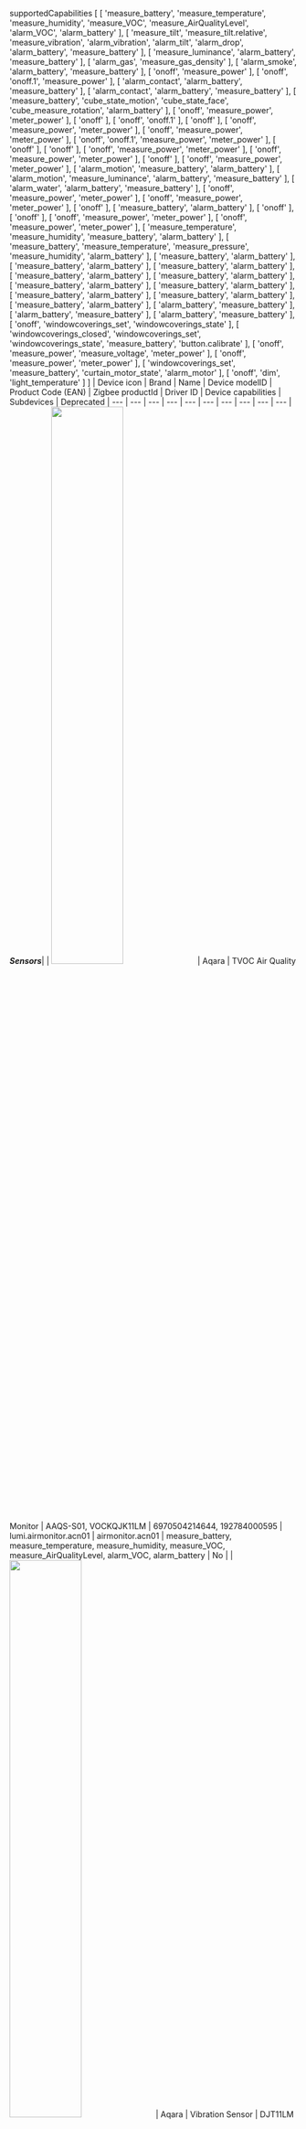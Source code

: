 supportedCapabilities [
  [
    'measure_battery',
    'measure_temperature',
    'measure_humidity',
    'measure_VOC',
    'measure_AirQualityLevel',
    'alarm_VOC',
    'alarm_battery'
  ],
  [
    'measure_tilt',
    'measure_tilt.relative',
    'measure_vibration',
    'alarm_vibration',
    'alarm_tilt',
    'alarm_drop',
    'alarm_battery',
    'measure_battery'
  ],
  [ 'measure_luminance', 'alarm_battery', 'measure_battery' ],
  [ 'alarm_gas', 'measure_gas_density' ],
  [ 'alarm_smoke', 'alarm_battery', 'measure_battery' ],
  [ 'onoff', 'measure_power' ],
  [ 'onoff', 'onoff.1', 'measure_power' ],
  [ 'alarm_contact', 'alarm_battery', 'measure_battery' ],
  [ 'alarm_contact', 'alarm_battery', 'measure_battery' ],
  [
    'measure_battery',
    'cube_state_motion',
    'cube_state_face',
    'cube_measure_rotation',
    'alarm_battery'
  ],
  [ 'onoff', 'measure_power', 'meter_power' ],
  [ 'onoff' ],
  [ 'onoff', 'onoff.1' ],
  [ 'onoff' ],
  [ 'onoff', 'measure_power', 'meter_power' ],
  [ 'onoff', 'measure_power', 'meter_power' ],
  [ 'onoff', 'onoff.1', 'measure_power', 'meter_power' ],
  [ 'onoff' ],
  [ 'onoff' ],
  [ 'onoff', 'measure_power', 'meter_power' ],
  [ 'onoff', 'measure_power', 'meter_power' ],
  [ 'onoff' ],
  [ 'onoff', 'measure_power', 'meter_power' ],
  [ 'alarm_motion', 'measure_battery', 'alarm_battery' ],
  [
    'alarm_motion',
    'measure_luminance',
    'alarm_battery',
    'measure_battery'
  ],
  [ 'alarm_water', 'alarm_battery', 'measure_battery' ],
  [ 'onoff', 'measure_power', 'meter_power' ],
  [ 'onoff', 'measure_power', 'meter_power' ],
  [ 'onoff' ],
  [ 'measure_battery', 'alarm_battery' ],
  [ 'onoff' ],
  [ 'onoff' ],
  [ 'onoff', 'measure_power', 'meter_power' ],
  [ 'onoff', 'measure_power', 'meter_power' ],
  [
    'measure_temperature',
    'measure_humidity',
    'measure_battery',
    'alarm_battery'
  ],
  [
    'measure_battery',
    'measure_temperature',
    'measure_pressure',
    'measure_humidity',
    'alarm_battery'
  ],
  [ 'measure_battery', 'alarm_battery' ],
  [ 'measure_battery', 'alarm_battery' ],
  [ 'measure_battery', 'alarm_battery' ],
  [ 'measure_battery', 'alarm_battery' ],
  [ 'measure_battery', 'alarm_battery' ],
  [ 'measure_battery', 'alarm_battery' ],
  [ 'measure_battery', 'alarm_battery' ],
  [ 'measure_battery', 'alarm_battery' ],
  [ 'measure_battery', 'alarm_battery' ],
  [ 'measure_battery', 'alarm_battery' ],
  [ 'alarm_battery', 'measure_battery' ],
  [ 'alarm_battery', 'measure_battery' ],
  [ 'alarm_battery', 'measure_battery' ],
  [ 'onoff', 'windowcoverings_set', 'windowcoverings_state' ],
  [
    'windowcoverings_closed',
    'windowcoverings_set',
    'windowcoverings_state',
    'measure_battery',
    'button.calibrate'
  ],
  [ 'onoff', 'measure_power', 'measure_voltage', 'meter_power' ],
  [ 'onoff', 'measure_power', 'meter_power' ],
  [
    'windowcoverings_set',
    'measure_battery',
    'curtain_motor_state',
    'alarm_motor'
  ],
  [ 'onoff', 'dim', 'light_temperature' ]
]
| Device icon | Brand | Name  | Device modelID | Product Code (EAN) | Zigbee productId | Driver ID | Device capabilities | Subdevices | Deprecated
| --- | --- | --- | --- | --- | --- |  --- | --- | --- | --- |
***Sensors***|
| <img src="https://raw.githubusercontent.com/TedTolboom/com.xiaomi-mi-zigbee/master/drivers/airmonitor.acn01/assets/icon.svg" width="50%" height="50%"> | Aqara | TVOC Air Quality Monitor | AAQS-S01, VOCKQJK11LM | 6970504214644, 192784000595 | lumi.airmonitor.acn01 | airmonitor.acn01 | measure_battery, measure_temperature, measure_humidity, measure_VOC, measure_AirQualityLevel, alarm_VOC, alarm_battery | No | 
| <img src="https://raw.githubusercontent.com/TedTolboom/com.xiaomi-mi-zigbee/master/drivers/vibration.aq1/assets/icon.svg" width="50%" height="50%"> | Aqara | Vibration Sensor | DJT11LM | 6970504210592 | lumi.vibration.aq1 | vibration.aq1 | measure_tilt, measure_tilt.relative, measure_vibration, alarm_vibration, alarm_tilt, alarm_drop, alarm_battery, measure_battery | No | 
| <img src="https://raw.githubusercontent.com/TedTolboom/com.xiaomi-mi-zigbee/master/drivers/sensor_magnet.aq2/assets/icon.svg" width="50%" height="50%"> | Aqara | Door and Window Sensor | MCCGQ11LM | 6970504210073, 192784000083 | lumi.sensor_magnet.aq2 | sensor_magnet.aq2 | alarm_contact, alarm_battery, measure_battery | No | 
| <img src="https://raw.githubusercontent.com/TedTolboom/com.xiaomi-mi-zigbee/master/drivers/cube/assets/icon.svg" width="50%" height="50%"> | Aqara | Cube | MFKZQ01LM | 6970504210615,  6974176874412, 192784000045 | lumi.sensor_cube, lumi.sensor_cube.aqgl01 | cube | measure_battery, cube_state_motion, cube_state_face, cube_measure_rotation, alarm_battery | No | 
| <img src="https://raw.githubusercontent.com/TedTolboom/com.xiaomi-mi-zigbee/master/drivers/sensor_motion.aq2/assets/icon.svg" width="50%" height="50%"> | Aqara | Motion Sensor | RTCGQ11LM | 6970504210066, 192784000090 | lumi.sensor_motion.aq2 | sensor_motion.aq2 | alarm_motion, measure_luminance, alarm_battery, measure_battery | No | 
| <img src="https://raw.githubusercontent.com/TedTolboom/com.xiaomi-mi-zigbee/master/drivers/sensor_wleak.aq1/assets/icon.svg" width="50%" height="50%"> | Aqara | Water Leak Sensor | SJCGQ11LM | 6970504210258,  6970504210608 | lumi.sensor_wleak.aq1 | sensor_wleak.aq1 | alarm_water, alarm_battery, measure_battery | No | 
| <img src="https://raw.githubusercontent.com/TedTolboom/com.xiaomi-mi-zigbee/master/drivers/weather/assets/icon.svg" width="50%" height="50%"> | Aqara | Temperature and Humidity Sensor | WSDCGQ11LM | 6970504210097, 192784000106 | lumi.weather | weather | measure_battery, measure_temperature, measure_pressure, measure_humidity, alarm_battery | No | 
| <img src="https://raw.githubusercontent.com/TedTolboom/com.xiaomi-mi-zigbee/master/drivers/sen_ill.mgl01/assets/icon.svg" width="50%" height="50%"> | Xiaomi | Xiaomi Light Sensor | GZCGQ01LM | 6934177710865 | lumi.sen_ill.mgl01 | sen_ill.mgl01 | measure_luminance, alarm_battery, measure_battery | No | 
| <img src="https://raw.githubusercontent.com/TedTolboom/com.xiaomi-mi-zigbee/master/drivers/sensor_magnet/assets/icon.svg" width="50%" height="50%"> | Xiaomi | Xiaomi Door and window sensor | MCCGQ01LM | 6970244522771 | lumi.sensor_magnet | sensor_magnet | alarm_contact, alarm_battery, measure_battery | No | 
| <img src="https://raw.githubusercontent.com/TedTolboom/com.xiaomi-mi-zigbee/master/drivers/sensor_motion/assets/icon.svg" width="50%" height="50%"> | Xiaomi | Xiaomi Occupancy sensor | RTCGQ01LM | 6970244522788 | lumi.sensor_motion | sensor_motion | alarm_motion, measure_battery, alarm_battery | No | 
| <img src="https://raw.githubusercontent.com/TedTolboom/com.xiaomi-mi-zigbee/master/drivers/sens/assets/icon.svg" width="50%" height="50%"> | Xiaomi | Xiaomi Temperature and Humidity Sensor | WSDCGQ01LM | 6970244522801 | lumi.sens, lumi.sensor_ht | sens | measure_temperature, measure_humidity, measure_battery, alarm_battery | No | 
| <img src="https://raw.githubusercontent.com/TedTolboom/com.xiaomi-mi-zigbee/master/drivers/sensor_natgas/assets/icon.svg" width="50%" height="50%"> | Xiaomi Honeywell | Xiaomi Honeywell Natural Gas Detector | JTQJ-BF-01LM/BW | 6953046000074 | lumi.sensor_natgas | sensor_natgas | alarm_gas, measure_gas_density | No | 
| <img src="https://raw.githubusercontent.com/TedTolboom/com.xiaomi-mi-zigbee/master/drivers/sensor_smoke/assets/icon.svg" width="50%" height="50%"> | Xiaomi Honeywell | Xiaomi Honeywell Smoke Detector | JTYJ-GD-01LM/BW | 6953046000074 | lumi.sensor_smoke | sensor_smoke | alarm_smoke, alarm_battery, measure_battery | No | 
***Built-in or plug-in socket switches***|
| <img src="https://raw.githubusercontent.com/TedTolboom/com.xiaomi-mi-zigbee/master/drivers/relay.c2acn01.2/assets/icon.svg" width="50%" height="50%"> | Aqara | Relay Controller Double - L1 | LLKZMK11LM | 6970504210714 | lumi.relay.c2acn01 | relay.c2acn01.2 | onoff, measure_power | Yes (1) | 
| <img src="https://raw.githubusercontent.com/TedTolboom/com.xiaomi-mi-zigbee/master/drivers/relay.c2acn01/assets/icon.svg" width="50%" height="50%"> | Aqara | Relay Controller Double | LLKZMK11LM | 6970504210714 | lumi.relay.c2acn01 | relay.c2acn01 | onoff, onoff.1, measure_power | No | Yes*
| <img src="https://raw.githubusercontent.com/TedTolboom/com.xiaomi-mi-zigbee/master/drivers/ctrl_86plug.aq1/assets/icon.svg" width="50%" height="50%"> | Aqara | Aqara Smart Socket | QBCZ11LM | 6970504210110 | lumi.ctrl_86plug, lumi.ctrl_86plug.aq1 | ctrl_86plug.aq1 | onoff, measure_power, meter_power | No | 
| <img src="https://raw.githubusercontent.com/TedTolboom/com.xiaomi-mi-zigbee/master/drivers/ctrl_neutral2.2/assets/icon.svg" width="50%" height="50%"> | Aqara | Wall Switch Double (No Neutral) - Left | QBKG03LM | 6970504210028 | lumi.ctrl_neutral2 | ctrl_neutral2.2 | onoff | Yes (1) | 
| <img src="https://raw.githubusercontent.com/TedTolboom/com.xiaomi-mi-zigbee/master/drivers/ctrl_neutral2/assets/icon.svg" width="50%" height="50%"> | Aqara | Wall Switch Double (No Neutral) | QBKG03LM | 6970504210028 | lumi.ctrl_neutral2 | ctrl_neutral2 | onoff, onoff.1 | No | Yes*
| <img src="https://raw.githubusercontent.com/TedTolboom/com.xiaomi-mi-zigbee/master/drivers/ctrl_neutral1/assets/icon.svg" width="50%" height="50%"> | Aqara | Wall Switch Single (No Neutral) | QBKG04LM | 6970504210011 | lumi.ctrl_neutral1 | ctrl_neutral1 | onoff | No | 
| <img src="https://raw.githubusercontent.com/TedTolboom/com.xiaomi-mi-zigbee/master/drivers/ctrl_ln1.aq1/assets/icon.svg" width="50%" height="50%"> | Aqara | Wall Switch Single (With Neutral) | QBKG11LM | 6970504210110 | lumi.ctrl_ln1, lumi.ctrl_ln1.aq1 | ctrl_ln1.aq1 | onoff, measure_power, meter_power | No | 
| <img src="https://raw.githubusercontent.com/TedTolboom/com.xiaomi-mi-zigbee/master/drivers/ctrl_ln2.aq1.2/assets/icon.svg" width="50%" height="50%"> | Aqara | Wall Switch Double (With Neutral) - Left | QBKG12LM | 6970504210134 | lumi.ctrl_ln2, lumi.ctrl_ln2.aq1 | ctrl_ln2.aq1.2 | onoff, measure_power, meter_power | Yes (1) | 
| <img src="https://raw.githubusercontent.com/TedTolboom/com.xiaomi-mi-zigbee/master/drivers/ctrl_ln2.aq1/assets/icon.svg" width="50%" height="50%"> | Aqara | Wall Switch Double (With Neutral) | QBKG12LM | 6970504210134 | lumi.ctrl_ln2, lumi.ctrl_ln2.aq1 | ctrl_ln2.aq1 | onoff, onoff.1, measure_power, meter_power | No | Yes*
| <img src="https://raw.githubusercontent.com/TedTolboom/com.xiaomi-mi-zigbee/master/drivers/switch.b1lacn02/assets/icon.svg" width="50%" height="50%"> | Aqara | Wall Switch D1 Single (No Neutral) | QBKG21LM | 6970504211643 | lumi.switch.b1lacn02 | switch.b1lacn02 | onoff | No | 
| <img src="https://raw.githubusercontent.com/TedTolboom/com.xiaomi-mi-zigbee/master/drivers/switch.b2lacn02/assets/icon.svg" width="50%" height="50%"> | Aqara | Wall Switch D1 Double (No Neutral) - Left | QBKG22LM | 6970504211650 | lumi.switch.b2lacn02 | switch.b2lacn02 | onoff | Yes (1) | 
| <img src="https://raw.githubusercontent.com/TedTolboom/com.xiaomi-mi-zigbee/master/drivers/switch.b1nacn02/assets/icon.svg" width="50%" height="50%"> | Aqara | Wall Switch D1 Single (With Neutral) | QBKG23LM | 6970504211667 | lumi.switch.b1nacn02 | switch.b1nacn02 | onoff, measure_power, meter_power | No | 
| <img src="https://raw.githubusercontent.com/TedTolboom/com.xiaomi-mi-zigbee/master/drivers/switch.b2nacn02/assets/icon.svg" width="50%" height="50%"> | Aqara | Wall Switch D1 Double (With Neutral) - Left | QBKG24LM | 6970504211674 | lumi.switch.b2nacn02 | switch.b2nacn02 | onoff, measure_power, meter_power | Yes (1) | 
| <img src="https://raw.githubusercontent.com/TedTolboom/com.xiaomi-mi-zigbee/master/drivers/switch.l3acn3/assets/icon.svg" width="50%" height="50%"> | Aqara | Wall Switch D1 Tripple (No Neutral) - Left | QBKG25LM | 6970504211827 | lumi.switch.l3acn3 | switch.l3acn3 | onoff | Yes (2) | 
| <img src="https://raw.githubusercontent.com/TedTolboom/com.xiaomi-mi-zigbee/master/drivers/switch.n3acn3/assets/icon.svg" width="50%" height="50%"> | Aqara | Wall Switch D1 Tripple (with Neutral) - Left | QBKG26LM | 6970504211858 | lumi.switch.n3acn3 | switch.n3acn3 | onoff, measure_power, meter_power | Yes (2) | 
| <img src="https://raw.githubusercontent.com/TedTolboom/com.xiaomi-mi-zigbee/master/drivers/plug.maeu01/assets/icon.svg" width="50%" height="50%"> | Aqara | Smart plug (EU) | SP-EUC01 | 6970504210646 | lumi.plug.maeu01 | plug.maeu01 | onoff, measure_power, meter_power | No | 
| <img src="https://raw.githubusercontent.com/TedTolboom/com.xiaomi-mi-zigbee/master/drivers/switch.n0agl1/assets/icon.svg" width="50%" height="50%"> | Aqara | Single Switch Module T1 (With Neutral) | SSM-U01 | 6970504213296 | lumi.switch.n0agl1 | switch.n0agl1 | onoff, measure_power, meter_power | No | 
| <img src="https://raw.githubusercontent.com/TedTolboom/com.xiaomi-mi-zigbee/master/drivers/switch.l0agl1/assets/icon.svg" width="50%" height="50%"> | Aqara | Single Switch Module T1 (No Neutral) | SSM-U02 | 6970504213302 | lumi.switch.l0agl1 | switch.l0agl1 | onoff | No | 
| <img src="https://raw.githubusercontent.com/TedTolboom/com.xiaomi-mi-zigbee/master/drivers/switch.l1aeu1/assets/icon.svg" width="50%" height="50%"> | Aqara | Wall Switch H1 Single (No Neutral) | WS-EUK01 | 6970504214774 | lumi.switch.l1aeu1 | switch.l1aeu1 | onoff | No | 
| <img src="https://raw.githubusercontent.com/TedTolboom/com.xiaomi-mi-zigbee/master/drivers/switch.l2aeu1/assets/icon.svg" width="50%" height="50%"> | Aqara | Wall Switch H1 Double (No Neutral) | WS-EUK02 | 6970504214781 | lumi.switch.l2aeu1 | switch.l2aeu1 | onoff | Yes (1) | 
| <img src="https://raw.githubusercontent.com/TedTolboom/com.xiaomi-mi-zigbee/master/drivers/switch.n1aeu1/assets/icon.svg" width="50%" height="50%"> | Aqara | Wall Switch H1 Single (With Neutral) | WS-EUK03 | 6970504214798 | lumi.switch.n1aeu1 | switch.n1aeu1 | onoff, measure_power, meter_power | No | 
| <img src="https://raw.githubusercontent.com/TedTolboom/com.xiaomi-mi-zigbee/master/drivers/switch.n2aeu1/assets/icon.svg" width="50%" height="50%"> | Aqara | Wall Switch H1 Double (With Neutral) | WS-EUK04 | 6970504214804 | lumi.switch.n2aeu1 | switch.n2aeu1 | onoff, measure_power, meter_power | Yes (1) | 
| <img src="https://raw.githubusercontent.com/TedTolboom/com.xiaomi-mi-zigbee/master/drivers/plug/assets/icon.svg" width="50%" height="50%"> | Xiaomi | Xiaomi Smart Socket Plug | ZNCZ02LM | 6970244522818 | lumi.plug | plug | onoff, measure_power, measure_voltage, meter_power | No | 
| <img src="https://raw.githubusercontent.com/TedTolboom/com.xiaomi-mi-zigbee/master/drivers/plug.mmeu01/assets/icon.svg" width="50%" height="50%"> | Xiaomi | Xiaomi Smart plug (EU) | ZNCZ04LM | 6934177706493 | lumi.plug.mmeu01 | plug.mmeu01 | onoff, measure_power, meter_power | No | 
***Button or wireless switches***|
| <img src="https://raw.githubusercontent.com/TedTolboom/com.xiaomi-mi-zigbee/master/drivers/remote.b28ac1/assets/icon.svg" width="50%" height="50%"> | Aqara | Wireless Remote Switch H1 Double | WRS-R02 | 6970504215023 | lumi.remote.b28ac1 | remote.b28ac1 | measure_battery, alarm_battery | No | 
| <img src="https://raw.githubusercontent.com/TedTolboom/com.xiaomi-mi-zigbee/master/drivers/sensor_86sw2Un/assets/icon.svg" width="50%" height="50%"> | Aqara | Wireless Remote Switch Double | WXKG02LM | 6970504210042 | lumi.sensor_86sw2Un, lumi.sensor_86sw2 | sensor_86sw2Un | measure_battery, alarm_battery | No | 
| <img src="https://raw.githubusercontent.com/TedTolboom/com.xiaomi-mi-zigbee/master/drivers/remote.b286acn01/assets/icon.svg" width="50%" height="50%"> | Aqara | Wireless Remote Switch Double (2018) | WXKG02LM | 6970504211452, 192784000076 | lumi.remote.b286acn01 | remote.b286acn01 | measure_battery, alarm_battery | No | 
| <img src="https://raw.githubusercontent.com/TedTolboom/com.xiaomi-mi-zigbee/master/drivers/sensor_86sw1lu/assets/icon.svg" width="50%" height="50%"> | Aqara | Wireless Remote Switch Single | WXKG03LM | 6970504211445 | lumi.sensor_86sw1lu, lumi.sensor_86sw1 | sensor_86sw1lu | measure_battery, alarm_battery | No | 
| <img src="https://raw.githubusercontent.com/TedTolboom/com.xiaomi-mi-zigbee/master/drivers/remote.b186acn01/assets/icon.svg" width="50%" height="50%"> | Aqara | Wireless Remote Switch Single (2018) | WXKG03LM | 6970504211445, 192784000069 | lumi.remote.b186acn01 | remote.b186acn01 | measure_battery, alarm_battery | No | 
| <img src="https://raw.githubusercontent.com/TedTolboom/com.xiaomi-mi-zigbee/master/drivers/remote.b186acn02/assets/icon.svg" width="50%" height="50%"> | Aqara | Wireless Remote Switch D1 Single | WXKG06LM | 6970504211445 | lumi.remote.b186acn02 | remote.b186acn02 | measure_battery, alarm_battery | No | 
| <img src="https://raw.githubusercontent.com/TedTolboom/com.xiaomi-mi-zigbee/master/drivers/remote.b286acn02/assets/icon.svg" width="50%" height="50%"> | Aqara | Wireless Remote Switch D1 Double | WXKG07LM | 6970504211452 | lumi.remote.b286acn02 | remote.b286acn02 | measure_battery, alarm_battery | No | 
| <img src="https://raw.githubusercontent.com/TedTolboom/com.xiaomi-mi-zigbee/master/drivers/sensor_switch.aq2/assets/icon.svg" width="50%" height="50%"> | Aqara | Wireless Mini Switch | WXKG11LM | 6970504210080 | lumi.sensor_switch.aq2 | sensor_switch.aq2 | alarm_battery, measure_battery | No | 
| <img src="https://raw.githubusercontent.com/TedTolboom/com.xiaomi-mi-zigbee/master/drivers/remote.b1acn01/assets/icon.svg" width="50%" height="50%"> | Aqara | Wireless Mini Switch (2018) | WXKG11LM | 6970504210080, 192784000052 | lumi.remote.b1acn01 | remote.b1acn01 | alarm_battery, measure_battery | No | 
| <img src="https://raw.githubusercontent.com/TedTolboom/com.xiaomi-mi-zigbee/master/drivers/sensor_switch.aq3/assets/icon.svg" width="50%" height="50%"> | Aqara | Wireless Mini Switch (with Gyro) | WXKG12LM | 6970504210301 | lumi.sensor_switch.aq3, lumi.sensor_swit | sensor_switch.aq3 | alarm_battery, measure_battery | No | 
| <img src="https://raw.githubusercontent.com/TedTolboom/com.xiaomi-mi-zigbee/master/drivers/remote.b286opcn01/assets/icon.svg" width="50%" height="50%"> | Aqara Opple | Aqara Opple Wireless Remote Switch - 2 button | WXCJKG11LM | 6970504211964 | lumi.remote.b286opcn01 | remote.b286opcn01 | measure_battery, alarm_battery | No | 
| <img src="https://raw.githubusercontent.com/TedTolboom/com.xiaomi-mi-zigbee/master/drivers/remote.b486opcn01/assets/icon.svg" width="50%" height="50%"> | Aqara Opple | Aqara Opple Wireless Remote Switch - 4 button | WXCJKG12LM | 6970504211971 | lumi.remote.b486opcn01 | remote.b486opcn01 | measure_battery, alarm_battery | No | 
| <img src="https://raw.githubusercontent.com/TedTolboom/com.xiaomi-mi-zigbee/master/drivers/remote.b686opcn01/assets/icon.svg" width="50%" height="50%"> | Aqara Opple | Aqara Opple Wireless Remote Switch - 6 button | WXCJKG13LM | 6970504211988 | lumi.remote.b686opcn01 | remote.b686opcn01 | measure_battery, alarm_battery | No | 
| <img src="https://raw.githubusercontent.com/TedTolboom/com.xiaomi-mi-zigbee/master/drivers/sensor_switch/assets/icon.svg" width="50%" height="50%"> | Xiaomi | Xiaomi Wireless Mini Switch | WXKG01LM | 6970244522795 | lumi.sensor_switch | sensor_switch | measure_battery, alarm_battery | No | 
***Curtain controllers***|
| <img src="https://raw.githubusercontent.com/TedTolboom/com.xiaomi-mi-zigbee/master/drivers/curtain/assets/icon.svg" width="50%" height="50%"> | Aqara | Curtain Controller | ZNCLDJ11LM | 6970504210165 | lumi.curtain | curtain | onoff, windowcoverings_set, windowcoverings_state | No | 
| <img src="https://raw.githubusercontent.com/TedTolboom/com.xiaomi-mi-zigbee/master/drivers/curtain.hagl04/assets/icon.svg" width="50%" height="50%"> | Aqara | Curtain Controller B1 | ZNCLDJ12LM | 6970504211452,  6970504211292 | lumi.curtain.hagl04 | curtain.hagl04 | windowcoverings_closed, windowcoverings_set, windowcoverings_state, measure_battery, button.calibrate | No | 
| <img src="https://raw.githubusercontent.com/TedTolboom/com.xiaomi-mi-zigbee/master/drivers/curtain.acn002/assets/icon.svg" width="50%" height="50%"> | Aqara | Roller Shade Driver E1 | ZNJLBL01LM | 6970504215085 | lumi.curtain.acn002 | curtain.acn002 | windowcoverings_set, measure_battery, curtain_motor_state, alarm_motor | No | 
***Lights***|
| <img src="https://raw.githubusercontent.com/TedTolboom/com.xiaomi-mi-zigbee/master/drivers/light.aqcn02/assets/icon.svg" width="50%" height="50%"> | Aqara | LED Bulb | ZNLDP12LM | 6970504211032 | lumi.light.aqcn02 | light.aqcn02 | onoff, dim, light_temperature | No | 
* Deprecated device drivers will still continue to function but are replaced by a new driver with extended capabilities. Re-inclusion of the device is required to benefit from these new capabilities
